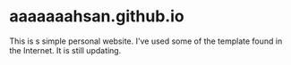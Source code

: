 # aaaaaaahsan.github.io

This is s simple personal website. I've used some of the template found in the Internet.
It is still updating.
